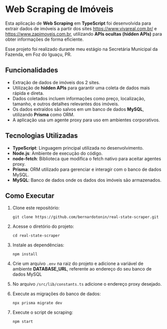 # Web Scraping de Imóveis

Esta aplicação de **Web Scraping** em **TypeScript** foi desenvolvida para extrair dados de imóveis a partir dos sites https://www.vivareal.com.br/ e https://www.zapimoveis.com.br, utilizando **APIs ocultas (hidden APIs)** para obter informações de forma eficiente.

Esse projeto foi realizado durante meu estágio na Secretária Municipal da Fazenda, em Foz do Iguaçu, PR.

## Funcionalidades

-   Extração de dados de imóveis dos 2 sites.
-   Utilização de **hidden APIs** para garantir uma coleta de dados mais rápida e direta.
-   Dados coletados incluem informações como preço, localização, tamanho, e outros detalhes relevantes dos imóveis.
- Os dados extraídos são salvos em um banco de dados **MySQL**, utilizando **Prisma** como ORM.
- A aplicação usa um agente proxy para uso em ambientes corporativos.

## Tecnologias Utilizadas

-   **TypeScript**: Linguagem principal utilizada no desenvolvimento.
-   **Node.js**: Ambiente de execução do código.
-   **node-fetch**: Biblioteca que modifica o fetch nativo para aceitar agentes proxy.
-   **Prisma**: ORM utilizado para gerenciar e interagir com o banco de dados MySQL.
-   **MySQL**: Banco de dados onde os dados dos imóveis são armazenados.

## Como Executar

1.  Clone este repositório:
    
    `git clone https://github.com/bernardotonin/real-state-scraper.git` 
    
2.  Acesse o diretório do projeto:

    `cd real-state-scraper` 
    
3.  Instale as dependências:

    `npm install` 
    
5.  Crie um arquivo `.env` na raiz do projeto e adicione a variável de ambiente **DATABASE_URL**, referente ao endereço do seu banco de dados MySQL
   
7.  No arquivo `/src/lib/constants.ts` adicione o endereço proxy desejado.
    
    
8.  Execute as migrações do banco de dados:
   
    `npx prisma migrate dev` 
    
9.  Execute o script de scraping:
    
    `npm start` 
